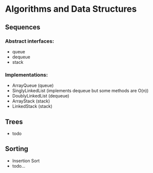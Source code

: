 # Algorithms and Data Structures

## Sequences
### Abstract interfaces:
- queue
- dequeue
- stack

### Implementations:
- ArrayQueue (queue)
- SinglyLinkedList (implements dequeue but some methods are O(n))
- DoublyLinkedList (dequeue)
- ArrayStack (stack)
- LinkedStack (stack)

## Trees
- todo

## Sorting
- Insertion Sort
- todo...